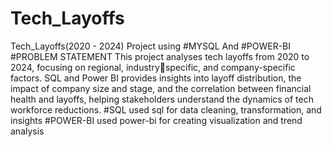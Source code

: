 # Tech_Layoffs
Tech_Layoffs(2020 - 2024) Project using #MYSQL And #POWER-BI
#PROBLEM STATEMENT
This project analyses tech layoffs from 2020 to 2024, focusing on regional, industryspecific, and company-specific factors. SQL and Power BI provides insights into layoff 
distribution, the impact of company size and stage, and the correlation between financial health and layoffs, helping stakeholders understand the dynamics of tech 
workforce reductions.
#SQL 
used sql for data cleaning, transformation, and insights 
#POWER-BI
used power-bi for creating visualization and trend analysis 

